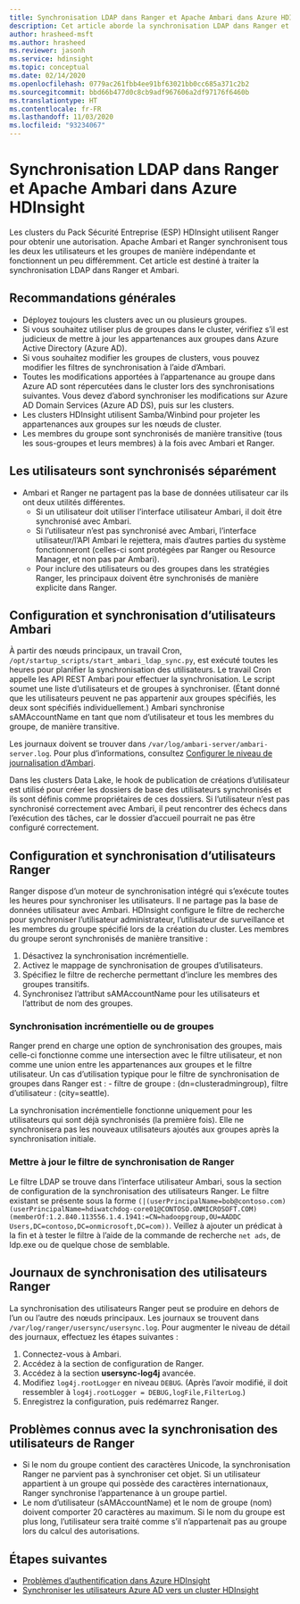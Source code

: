 ```yaml
---
title: Synchronisation LDAP dans Ranger et Apache Ambari dans Azure HDInsight
description: Cet article aborde la synchronisation LDAP dans Ranger et Ambari, et fournit des indications générales.
author: hrasheed-msft
ms.author: hrasheed
ms.reviewer: jasonh
ms.service: hdinsight
ms.topic: conceptual
ms.date: 02/14/2020
ms.openlocfilehash: 0779ac261fbb4ee91bf63021bb0cc685a371c2b2
ms.sourcegitcommit: bbd66b477d0c8cb9adf967606a2df97176f6460b
ms.translationtype: HT
ms.contentlocale: fr-FR
ms.lasthandoff: 11/03/2020
ms.locfileid: "93234067"
---
```

# <a name="ldap-sync-in-ranger-and-apache-ambari-in-azure-hdinsight"></a>Synchronisation LDAP dans Ranger et Apache Ambari dans Azure HDInsight

Les clusters du Pack Sécurité Entreprise (ESP) HDInsight utilisent Ranger pour obtenir une autorisation. Apache Ambari et Ranger synchronisent tous les deux les utilisateurs et les groupes de manière indépendante et fonctionnent un peu différemment. Cet article est destiné à traiter la synchronisation LDAP dans Ranger et Ambari.

## <a name="general-guidelines"></a>Recommandations générales

* Déployez toujours les clusters avec un ou plusieurs groupes.
* Si vous souhaitez utiliser plus de groupes dans le cluster, vérifiez s’il est judicieux de mettre à jour les appartenances aux groupes dans Azure Active Directory (Azure AD).
* Si vous souhaitez modifier les groupes de clusters, vous pouvez modifier les filtres de synchronisation à l’aide d’Ambari.
* Toutes les modifications apportées à l’appartenance au groupe dans Azure AD sont répercutées dans le cluster lors des synchronisations suivantes. Vous devez d’abord synchroniser les modifications sur Azure AD Domain Services (Azure AD DS), puis sur les clusters.
* Les clusters HDInsight utilisent Samba/Winbind pour projeter les appartenances aux groupes sur les nœuds de cluster.
* Les membres du groupe sont synchronisés de manière transitive (tous les sous-groupes et leurs membres) à la fois avec Ambari et Ranger. 

## <a name="users-are-synced-separately"></a>Les utilisateurs sont synchronisés séparément

 * Ambari et Ranger ne partagent pas la base de données utilisateur car ils ont deux utilités différentes. 
   * Si un utilisateur doit utiliser l’interface utilisateur Ambari, il doit être synchronisé avec Ambari. 
   * Si l’utilisateur n’est pas synchronisé avec Ambari, l’interface utilisateur/l’API Ambari le rejettera, mais d’autres parties du système fonctionneront (celles-ci sont protégées par Ranger ou Resource Manager, et non pas par Ambari).
   * Pour inclure des utilisateurs ou des groupes dans les stratégies Ranger, les principaux doivent être synchronisés de manière explicite dans Ranger.

## <a name="ambari-user-sync-and-configuration"></a>Configuration et synchronisation d’utilisateurs Ambari

À partir des nœuds principaux, un travail Cron, `/opt/startup_scripts/start_ambari_ldap_sync.py`, est exécuté toutes les heures pour planifier la synchronisation des utilisateurs. Le travail Cron appelle les API REST Ambari pour effectuer la synchronisation. Le script soumet une liste d’utilisateurs et de groupes à synchroniser. (Étant donné que les utilisateurs peuvent ne pas appartenir aux groupes spécifiés, les deux sont spécifiés individuellement.) Ambari synchronise sAMAccountName en tant que nom d’utilisateur et tous les membres du groupe, de manière transitive.

Les journaux doivent se trouver dans `/var/log/ambari-server/ambari-server.log`. Pour plus d’informations, consultez [Configurer le niveau de journalisation d’Ambari](https://docs.cloudera.com/HDPDocuments/Ambari-latest/administering-ambari/content/amb_configure_ambari_logging_level.html).

Dans les clusters Data Lake, le hook de publication de créations d’utilisateur est utilisé pour créer les dossiers de base des utilisateurs synchronisés et ils sont définis comme propriétaires de ces dossiers. Si l’utilisateur n’est pas synchronisé correctement avec Ambari, il peut rencontrer des échecs dans l’exécution des tâches, car le dossier d’accueil pourrait ne pas être configuré correctement.

## <a name="ranger-user-sync-and-configuration"></a>Configuration et synchronisation d’utilisateurs Ranger

Ranger dispose d’un moteur de synchronisation intégré qui s’exécute toutes les heures pour synchroniser les utilisateurs. Il ne partage pas la base de données utilisateur avec Ambari. HDInsight configure le filtre de recherche pour synchroniser l’utilisateur administrateur, l’utilisateur de surveillance et les membres du groupe spécifié lors de la création du cluster. Les membres du groupe seront synchronisés de manière transitive :

1. Désactivez la synchronisation incrémentielle.
1. Activez le mappage de synchronisation de groupes d’utilisateurs.
1. Spécifiez le filtre de recherche permettant d’inclure les membres des groupes transitifs.
1. Synchronisez l’attribut sAMAccountName pour les utilisateurs et l’attribut de nom des groupes.

### <a name="group-or-incremental-sync"></a>Synchronisation incrémentielle ou de groupes

Ranger prend en charge une option de synchronisation des groupes, mais celle-ci fonctionne comme une intersection avec le filtre utilisateur, et non comme une union entre les appartenances aux groupes et le filtre utilisateur. Un cas d’utilisation typique pour le filtre de synchronisation de groupes dans Ranger est : - filtre de groupe : (dn=clusteradmingroup), filtre d’utilisateur : (city=seattle).

La synchronisation incrémentielle fonctionne uniquement pour les utilisateurs qui sont déjà synchronisés (la première fois). Elle ne synchronisera pas les nouveaux utilisateurs ajoutés aux groupes après la synchronisation initiale.

### <a name="update-ranger-sync-filter"></a>Mettre à jour le filtre de synchronisation de Ranger

Le filtre LDAP se trouve dans l’interface utilisateur Ambari, sous la section de configuration de la synchronisation des utilisateurs Ranger. Le filtre existant se présente sous la forme `(|(userPrincipalName=bob@contoso.com)(userPrincipalName=hdiwatchdog-core01@CONTOSO.ONMICROSOFT.COM)(memberOf:1.2.840.113556.1.4.1941:=CN=hadoopgroup,OU=AADDC Users,DC=contoso,DC=onmicrosoft,DC=com))`. Veillez à ajouter un prédicat à la fin et à tester le filtre à l’aide de la commande de recherche `net ads`, de ldp.exe ou de quelque chose de semblable.

## <a name="ranger-user-sync-logs"></a>Journaux de synchronisation des utilisateurs Ranger

La synchronisation des utilisateurs Ranger peut se produire en dehors de l’un ou l’autre des nœuds principaux. Les journaux se trouvent dans `/var/log/ranger/usersync/usersync.log`. Pour augmenter le niveau de détail des journaux, effectuez les étapes suivantes :

1. Connectez-vous à Ambari.
1. Accédez à la section de configuration de Ranger.
1. Accédez à la section **usersync-log4j** avancée.
1. Modifiez `log4j.rootLogger` en niveau `DEBUG`. (Après l’avoir modifié, il doit ressembler à `log4j.rootLogger = DEBUG,logFile,FilterLog`.)
1. Enregistrez la configuration, puis redémarrez Ranger.

## <a name="known-issues-with-ranger-user-sync"></a>Problèmes connus avec la synchronisation des utilisateurs de Ranger
* Si le nom du groupe contient des caractères Unicode, la synchronisation Ranger ne parvient pas à synchroniser cet objet. Si un utilisateur appartient à un groupe qui possède des caractères internationaux, Ranger synchronise l’appartenance à un groupe partiel.
* Le nom d’utilisateur (sAMAccountName) et le nom de groupe (nom) doivent comporter 20 caractères au maximum. Si le nom du groupe est plus long, l’utilisateur sera traité comme s’il n’appartenait pas au groupe lors du calcul des autorisations.

## <a name="next-steps"></a>Étapes suivantes

* [Problèmes d’authentification dans Azure HDInsight](./domain-joined-authentication-issues.md)
* [Synchroniser les utilisateurs Azure AD vers un cluster HDInsight](../hdinsight-sync-aad-users-to-cluster.md)
